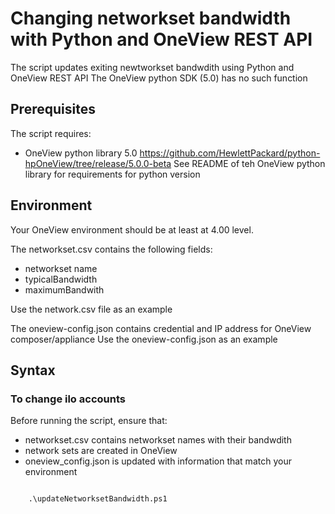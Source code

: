 

# Changing networkset bandwidth with Python and OneView REST API

The script updates exiting newtworkset bandwdith using Python and OneView REST API
The OneView python SDK (5.0) has no such function

## Prerequisites
The  script requires:
   * OneView python library 5.0 https://github.com/HewlettPackard/python-hpOneView/tree/release/5.0.0-beta
      See README of teh OneView python library for requirements for python version

## Environment

Your OneView environment should be at least at 4.00 level.


The networkset.csv contains the following fields:
   * networkset name  
   * typicalBandwidth
   * maximumBandwith

   Use the network.csv file as an example 

The oneview-config.json contains credential and IP address for OneView composer/appliance
   Use the oneview-config.json as an example 

## Syntax

### To change  ilo accounts

Before running the script, ensure that:
   * networkset.csv contains networkset names with their bandwdith
   * network sets are created in OneView
   * oneview_config.json is updated with information that match your environment


```

    .\updateNetworksetBandwidth.ps1 

```
